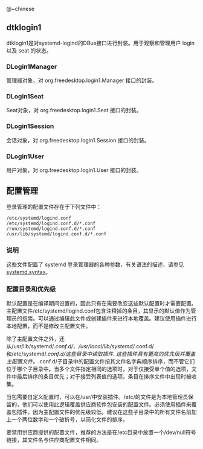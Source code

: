 @~chinese

## dtklogin1

dtklogin1是对systemd-logind的DBus接口进行封装。用于观察和管理用户 login 以及 seat 的状态。

### DLogin1Manager

管理器对象，对 org.freedesktop.login1.Manager 接口的封装。

### DLogin1Seat

Seat对象，对 org.freedesktop.login1.Seat 接口的封装。

### DLogin1Session

会话对象，对 org.freedesktop.login1.Session 接口的封装。

### DLogin1User

用户对象，对 org.freedesktop.login1.User 接口的封装。

## 配置管理
登录管理的配置文件存在于下列文件中：
```shell
/etc/systemd/logind.conf
/etc/systemd/logind.conf.d/*.conf
/run/systemd/logind.conf.d/*.conf
/usr/lib/systemd/logind.conf.d/*.conf
```

### 说明

这些文件配置了 systemd 登录管理器的各种参数，有关语法的描述，请参见[systemd.syntax](https://www-freedesktop-org.translate.goog/software/systemd/man/systemd.syntax.html)。

### 配置目录和优先级

默认配置是在编译期间设置的，因此只有在需要改变这些默认配置时才需要配置。主配置文件/etc/systemd/logind.conf包含注释掉的条目，其显示的默认值作为管理员的指南。可以通过编辑此文件或创建插件来进行本地覆盖。建议使用插件进行本地配置，而不是修改主配置文件。<br>

除了主配置文件之外，还从/usr/lib/systemd/*.conf.d/、/usr/local/lib/systemd/*.conf.d/和/etc/systemd/*.conf.d/这些目录中读取插件. 这些插件具有更高的优先级并覆盖主配置文件。*.conf.d/子目录中的配置文件按其文件名字典顺序排序，而不管它们位于哪个子目录中。当多个文件指定相同的选项时，对于仅接受单个值的选项，文件中最后排序的条目优先；对于接受列表值的选项，条目在排序文件中出现时被收集。<br>

当包需要自定义配置时，可以在/usr/中安装插件。/etc/的文件是为本地管理员保留的，他们可以使用此逻辑覆盖供应商软件包安装的配置文件。必须使用插件来覆盖包插件，因为主配置文件的优先级较低。建议在这些子目录中的所有文件名前加上一个两位数字和一个破折号，以简化文件的排序。<br>

要禁用供应商提供的配置文件，推荐的方法是在/etc目录中放置一个/dev/null符号链接，其文件名与供应商配置文件相同。

